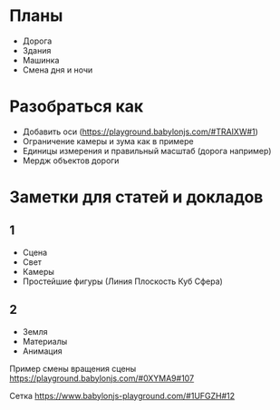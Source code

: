 # Планы
- Дорога
- Здания
- Машинка
- Смена дня и ночи

# Разобраться как
- Добавить оси (https://playground.babylonjs.com/#TRAIXW#1)
- Ограничение камеры и зума как в примере
- Единицы измерения и правильный масштаб (дорога например)
- Мердж объектов дороги

# Заметки для статей и докладов
## 1
- Сцена
- Свет
- Камеры
- Простейшие фигуры (Линия Плоскость Куб Сфера)

## 2
 - Земля
 - Материалы
 - Анимация

Пример смены вращения сцены
https://playground.babylonjs.com/#0XYMA9#107

Сетка
https://www.babylonjs-playground.com/#1UFGZH#12
